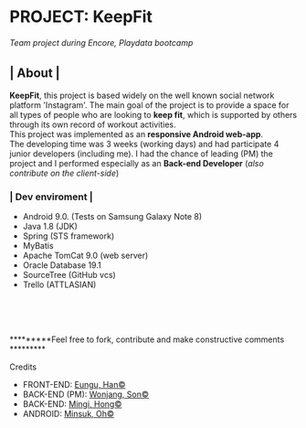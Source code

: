 # PROJECT: KeepFit
<h6> Team project during Encore, Playdata bootcamp </h6>

<h2>| About |</h2>
  <p><b>KeepFit</b>, this project is based widely on the well known social network platform 'Instagram'. The main goal of the project is to provide a space for all types of people who are looking to <b>keep fit</b>, which is supported by others through its own record of workout activities.<br/>
  This project was implemented as an <b>responsive Android web-app</b>. <br/>
  The developing time was 3 weeks (working days) and had participate 4 junior developers (including me).
  I had the chance of leading (PM) the project and I performed especially as an <b>Back-end Developer</b> (<i>also contribute on the client-side</i>)<br/>
  
  
 <h3>| Dev enviroment |</h3>
  <ul>
  <li>Android 9.0. (Tests on Samsung Galaxy Note 8)</li>
  <li>Java 1.8 (JDK)</li>
  <li>Spring (STS framework)</li>
  <li>MyBatis</li>
  <li>Apache TomCat 9.0 (web server)</li>
  <li>Oracle Database 19.1</li>
  <li>SourceTree (GitHub vcs)</li>
  <li>Trello (ATTLASIAN)</li>
  </ul>
 
 <br/><br/><br/>
 <div align='left'><p>*********Feel free to fork, contribute and make constructive comments *********</p></div>

<div align='left'><p>Credits</p>
<ul>
  <li>FRONT-END: <a href="https://github.com/ehan831/">Eungu, Han&copy;</a></li>
  <li>BACK-END (PM): <a href="https://github.com/filoscoder/">Wonjang, Son&copy;</a></li>
  <li>BACK-END: <a href="https://github.com/hmg612/">Mingi, Hong&copy;</a></li>
  <li>ANDROID: <a href="https://github.com/oggong/">Minsuk, Oh&copy;</a></li>
  </ul>
</div>

